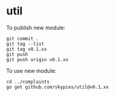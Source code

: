 # util

To publish new module:
```
git commit .
git tag --list
git tag v0.1.xx
git push
git push origin v0.1.xx
```

To use new module:
```
cd ../complaints
go get github.com/skypies/util@v0.1.xx
```
